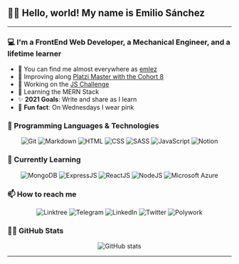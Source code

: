 ## 👋🏼 Hello, world! My name is Emilio Sánchez

---

### 💻 I'm a FrontEnd Web Developer, a Mechanical Engineer, and a lifetime learner

- 🔗 You can find me almost everywhere as [emlez][linktree]
- 💚 Improving along [Platzi Master with the Cohort 8][platzi]
- 💛 Working on the [JS Challenge][js-challenge]
- 🔰 Learning the MERN Stack
- ✨ **2021 Goals**: Write and share as I learn
- 👚 **Fun fact**: On Wednesdays I wear pink

### 👾 Programming Languages & Technologies

<p align="center">
  <img src="https://img.shields.io/badge/Git-F05032?style=for-the-badge&logo=git&logoColor=white" alt="Git" />
  <img src="https://img.shields.io/badge/Markdown-000000?style=for-the-badge&logo=markdown&logoColor=white" alt="Markdown" />
  <img src="https://img.shields.io/badge/HTML5-E34F26?style=for-the-badge&logo=html5&logoColor=white" alt="HTML" />
  <img src="https://img.shields.io/badge/CSS3-1572B6?style=for-the-badge&logo=css3&logoColor=white" alt="CSS" />
  <img src="https://img.shields.io/badge/Sass-CC6699?style=for-the-badge&logo=sass&logoColor=white" alt="SASS" />
  <img src="https://img.shields.io/badge/JavaScript-323330?style=for-the-badge&logo=javascript&logoColor=F7DF1E" alt="JavaScript" />
  <img src="https://img.shields.io/badge/Notion-000000?style=for-the-badge&logo=notion&logoColor=white" alt="Notion" />
  </p>

### 🚀 Currently Learning

<p align="center">
  <img src="https://img.shields.io/badge/MongoDB-white?style=for-the-badge&logo=mongodb&logoColor=4EA94B" alt="MongoDB" />
  <img src="https://img.shields.io/badge/Express.js-000000?style=for-the-badge&logo=express&logoColor=white" alt="ExpressJS" />
  <img src="https://img.shields.io/badge/React-20232A?style=for-the-badge&logo=react&logoColor=61DAFB" alt="ReactJS" />
  <img src="https://img.shields.io/badge/Node.js-339933?style=for-the-badge&logo=nodedotjs&logoColor=white" alt="NodeJS" />
  <img src="https://img.shields.io/badge/microsoft%20azure-0089D6?style=for-the-badge&logo=microsoft-azure&logoColor=white" alt="Microsoft Azure" />
</p>

### 📫 How to reach me

<p align="center">
  <img src="https://img.shields.io/badge/linktree-39E09B?style=for-the-badge&logo=linktree&logoColor=white" alt="Linktree" />
  <img src="https://img.shields.io/badge/Telegram-2CA5E0?style=for-the-badge&logo=telegram&logoColor=white" alt="Telegram" />
  <img src="https://img.shields.io/badge/LinkedIn-0077B5?style=for-the-badge&logo=linkedin&logoColor=white" alt="LinkedIn" />
  <img src="https://img.shields.io/badge/Twitter-1DA1F2?style=for-the-badge&logo=twitter&logoColor=white" alt="Twitter" />
  <img src="https://img.shields.io/badge/polywork-543DE0?style=for-the-badge&logo=polywork&logoColor=white" alt="Polywork" />
</p>

### 🐙🐱 GitHub Stats

<p align="center">
  <img src="https://github-readme-stats-emlez.vercel.app/api?username=emlez&hide=issues&show_icons=true&theme=tokyonight" alt="GitHub stats" />
</p>

---

[js-challenge]: https://platzi.com/p/emlez/curso/2503-jschallenge-fase1/diploma/detalle/
[linkedin]: https://www.linkedin.com/in/emlez/
[linktree]: https://linktr.ee/emlezdev/
[platzi]: https://platzi.com/p/emlez/
[polywork]: https://www.polywork.com/emlez/
[telegram]: https://t.me/emlezdev/
[twitter]: https://twitter.com/emlezdev/

